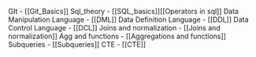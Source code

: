 GIt - [[Git_Basics]]
Sql_theory - [[SQL_basics]][[Operators in sql]]
Data Manipulation Language - [[DML]] 
Data Definition Language  - [[DDL]] 
Data Control Language - [[DCL]] 
Joins and normalization - [[Joins and normalization]] 
Agg and functions - [[Aggregations and functions]] 
Subqueries - [[Subqueries]] 
CTE - [[CTE]] 